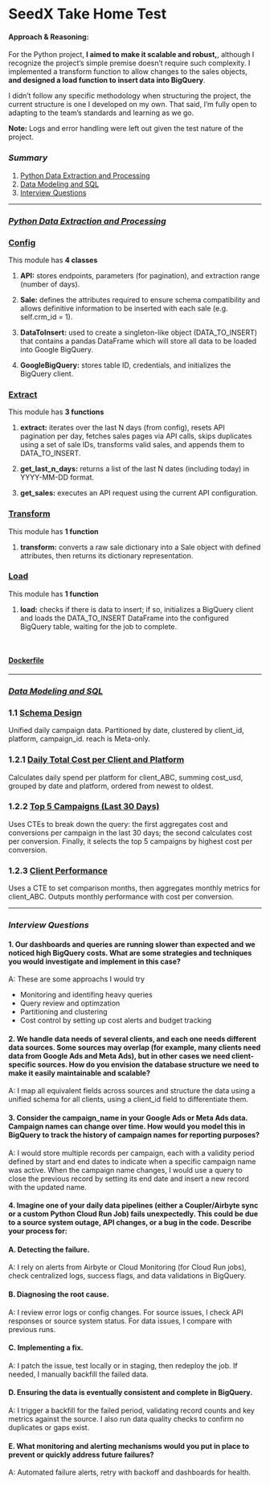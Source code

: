 # SeedX Take Home Test
#### Approach & Reasoning:
For the Python project, __I aimed to make it scalable and robust,__, although I recognize the project’s simple premise doesn’t require such complexity. I implemented a transform function to allow changes to the sales objects, __and designed a load function to insert data into BigQuery__. 

I didn’t follow any specific methodology when structuring the project, the current structure is one I developed on my own. That said, I’m fully open to adapting to the team’s standards and learning as we go.

__Note:__ Logs and error handling were left out given the test nature of the project.

### _Summary_
1. [Python Data Extraction and Processing](#python)
2. [Data Modeling and SQL](#data)
3. [Interview Questions](#interview)

---

<a id="python"></a>
### [_Python Data Extraction and Processing_](https://github.com/paulocremas/seedx-home-test/tree/main/1.%20Python%20Data%20Extraction%20and%20Processing)

### [Config](https://github.com/paulocremas/seedx-home-test/blob/main/1.%20Python%20Data%20Extraction%20and%20Processing/config.py)
This module has __4 classes__

1. __API:__ stores endpoints, parameters (for pagination), and extraction range (number of days).

2. __Sale:__ defines the attributes required to ensure schema compatibility and allows definitive information to be inserted with each sale (e.g. self.crm_id = 1).

3. __DataToInsert:__ used to create a singleton-like object (DATA_TO_INSERT) that contains a pandas DataFrame which will store all data to be loaded into Google BigQuery.

4. __GoogleBigQuery:__ stores table ID, credentials, and initializes the BigQuery client.
 
### [Extract](https://github.com/paulocremas/seedx-home-test/blob/main/1.%20Python%20Data%20Extraction%20and%20Processing/modules/extract.py)
This module has __3 functions__

1. __extract:__ iterates over the last N days (from config), resets API pagination per day, fetches sales pages via API calls, skips duplicates using a set of sale IDs, transforms valid sales, and appends them to DATA_TO_INSERT.

2. __get_last_n_days:__ returns a list of the last N dates (including today) in YYYY-MM-DD format.

3. __get_sales:__ executes an API request using the current API configuration.

### [Transform](https://github.com/paulocremas/seedx-home-test/blob/main/1.%20Python%20Data%20Extraction%20and%20Processing/modules/transform.py)
This module has __1 function__

1. __transform:__ converts a raw sale dictionary into a Sale object with defined attributes, then returns its dictionary representation.

### [Load](https://github.com/paulocremas/seedx-home-test/blob/main/1.%20Python%20Data%20Extraction%20and%20Processing/modules/load.py)
This module has __1 function__

1. __load:__ checks if there is data to insert; if so, initializes a BigQuery client and loads the DATA_TO_INSERT DataFrame into the configured BigQuery table, waiting for the job to complete.
<br>

#### [Dockerfile](https://github.com/paulocremas/seedx-home-test/blob/main/1.%20Python%20Data%20Extraction%20and%20Processing/Dockerfile)

---
<a id="data"></a>
### [_Data Modeling and SQL_](https://github.com/paulocremas/seedx-home-test/tree/main/2.%20Data%20Modeling%20and%20SQL)
### 1.1 [Schema Design](https://github.com/paulocremas/seedx-home-test/blob/main/2.%20Data%20Modeling%20and%20SQL/1.1%20Schema%20Design.sql)
Unified daily campaign data. Partitioned by date, clustered by client_id, platform, campaign_id. reach is Meta-only.

### 1.2.1 [Daily Total Cost per Client and Platform](https://github.com/paulocremas/seedx-home-test/blob/main/2.%20Data%20Modeling%20and%20SQL/1.2.1%20Daily%20Total%20Cost%20per%20Client%20and%20Platform.sql)
Calculates daily spend per platform for client_ABC, summing cost_usd, grouped by date and platform, ordered from newest to oldest.

### 1.2.2 [Top 5 Campaigns (Last 30 Days)](https://github.com/paulocremas/seedx-home-test/blob/main/2.%20Data%20Modeling%20and%20SQL/1.2.2%20Top%205%20Campaigns%20(Last%2030%20Days).sql)
Uses CTEs to break down the query: the first aggregates cost and conversions per campaign in the last 30 days; the second calculates cost per conversion. Finally, it selects the top 5 campaigns by highest cost per conversion.

### 1.2.3 [Client Performance](https://github.com/paulocremas/seedx-home-test/blob/main/2.%20Data%20Modeling%20and%20SQL/1.2.3%20Client%20Performance.sql)
Uses a CTE to set comparison months, then aggregates monthly metrics for client_ABC. Outputs monthly performance with cost per conversion.

---
<a id="interview"></a>
### _Interview Questions_
#### 1. Our dashboards and queries are running slower than expected and we noticed high BigQuery costs. What are some strategies and techniques you would investigate and implement in this case?
A: These are some approachs I would try
* Monitoring and identifing heavy queries
* Query review and optimzation
* Partitioning and clustering
* Cost control by setting up cost alerts and budget tracking

#### 2. We handle data needs of several clients, and each one needs different data sources. Some sources may overlap (for example, many clients need data from Google Ads and Meta Ads), but in other cases we need client-specific sources. How do you envision the database structure we need to make it easily maintainable and scalable?
A: I map all equivalent fields across sources and structure the data using a unified schema for all clients, using a client_id field to differentiate them.

#### 3. Consider the campaign_name in your Google Ads or Meta Ads data. Campaign names can change over time. How would you model this in BigQuery to track the history of campaign names for reporting purposes?
A: I would store multiple records per campaign, each with a validity period defined by start and end dates to indicate when a specific campaign name was active. When the campaign name changes, I would use a query to close the previous record by setting its end date and insert a new record with the updated name.

#### 4. Imagine one of your daily data pipelines (either a Coupler/Airbyte sync or a custom Python Cloud Run Job) fails unexpectedly. This could be due to a source system outage, API changes, or a bug in the code. Describe your process for:
#### A. Detecting the failure.
A: I rely on alerts from Airbyte or Cloud Monitoring (for Cloud Run jobs), check centralized logs, success flags, and data validations in BigQuery.
#### B. Diagnosing the root cause.
A: I review error logs or config changes. For source issues, I check API responses or source system status. For data issues, I compare with previous runs.
#### C. Implementing a fix.
A: I patch the issue, test locally or in staging, then redeploy the job. If needed, I manually backfill the failed data.
#### D. Ensuring the data is eventually consistent and complete in BigQuery.
A: I trigger a backfill for the failed period, validating record counts and key metrics against the source. I also run data quality checks to confirm no duplicates or gaps exist.
#### E. What monitoring and alerting mechanisms would you put in place to prevent or quickly address future failures?
A: Automated failure alerts, retry with backoff and dashboards for health.

 
 
